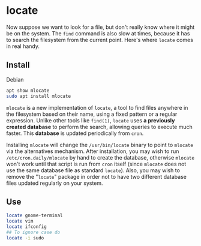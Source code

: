 # locate

Now suppose we want to look for a file, but don't really know where it might be on the system. The `find` command is also slow at times, because it has to search the filesystem from the current point. Here's where `locate` comes in real handy.

## Install

Debian

```bash
apt show mlocate
sudo apt install mlocate
```

`mlocate` is a new implementation of `locate`, a tool to find files anywhere in the filesystem based on their name, using a fixed pattern or a regular expression. Unlike other tools like `find(1)`, `locate` uses **a previously created database** to perform the search, allowing queries to execute much faster. This **database** is updated periodically from `cron`. 

Installing `mlocate` will change the `/usr/bin/locate` binary to point to `mlocate` via the alternatives mechanism. After installation, you may wish to run `/etc/cron.daily/mlocate` by hand to create the database, otherwise `mlocate` won't work until that script is run from `cron` itself (since `mlocate` does not use the same database file as standard `locate`). Also, you may wish to remove the "`locate`" package in order not to have two different database files updated regularly on your system.

## Use

```bash
locate gnome-terminal
locate vim
locate ifconfig
## To ignore case do
locate -i sudo
```
